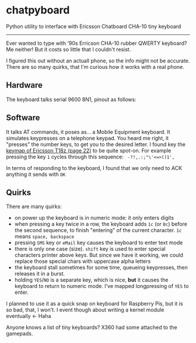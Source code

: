 # chatpyboard
Python utility to interface with Ericsson Chatboard CHA-10 tiny keyboard

--- 
Ever wanted to type with '90s Erricson CHA-10 rubber QWERTY keyboard? Me neither! But it costs so little that I couldn't resist.

I figured this out without an actuall phone, so the info might not be accurate. There are so many quirks, that I'm curious how it works with a real phone.

## Hardware
The keyboard talks serial 9600 8N1, pinout as follows:
<insert image>
  
  ## Software
  It talks AT commands, it poses as… a Mobile Equipment keyboard. It simulates keypresses on a telephone keypad.
  You heard me right, it "presses" the number keys, to get you to the desired letter.
  I found key the [keymap of Ericsson T18z (page 22)](https://data2.manualslib.com/pdf2/41/4001/400047-ericsson/t18z.pdf?450a6521678afdc25a1fc91d48d4df46) to be quite spot-on.
  For example pressing the key `1` cycles through this sequence: ` -?!,.:;"\'<=>()1',`
  
  In terms of responding to the keyboard, I found that we only need to ACK anything it sends with `OK`
  
  ## Quirks
There are many quirks:
- on power up the keyboard is in numeric mode: it only enters digits
- when pressing a key twice in a row, the keyboard adds `1c` (or `0c`) before the second sequence, to finish "entering" of the current character. `1c` means `space, backspace`
- pressing `SMS` key or `eMail` key causes the keyboard to enter text mode
- there is only one case (size). `shift` key is used to enter special characters printer above keys. But since we have it working, we could replace those special chars with uppercase alpha letters
- the keyboard stall sometimes for some time, queueing keypresses, then releases it in a burst.
- holding `YES`/`NO` is a separate key, which is nice, **but** it causes the keyboard to return to numeric mode. I've mapped longpressing of `YES` to enter.

I planned to use it as a quick snap on keyboard for Raspberry Pis, but it is so bad, that, I won't. I event though about writing a kernel module eventually ← Haha

Anyone knows a list of tiny keyboards? X360 had some attached to the gamepads.
